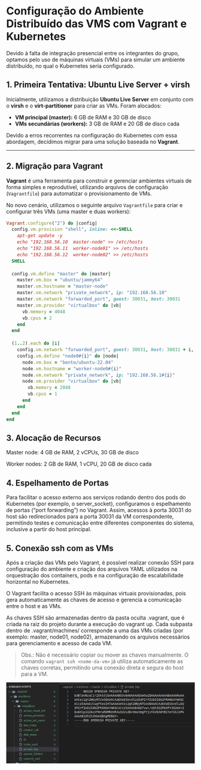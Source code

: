 # Configuração do Ambiente Distribuído das VMS com Vagrant e Kubernetes

Devido à falta de integração presencial entre os integrantes do grupo, optamos pelo uso de máquinas virtuais (VMs) para simular um ambiente distribuído, no qual o Kubernetes seria configurado.

## 1. Primeira Tentativa: Ubuntu Live Server + virsh

Inicialmente, utilizamos a distribuição **Ubuntu Live Server** em conjunto com o **virsh** e o **virt-partitioner** para criar as VMs. Foram alocados:

- **VM principal (master):** 6 GB de RAM e 30 GB de disco
- **VMs secundárias (workers):** 3 GB de RAM e 20 GB de disco cada

Devido a erros recorrentes na configuração do Kubernetes com essa abordagem, decidimos migrar para uma solução baseada no **Vagrant**.

---

## 2. Migração para Vagrant

**Vagrant** é uma ferramenta para construir e gerenciar ambientes virtuais de forma simples e reprodutível, utilizando arquivos de configuração (`Vagrantfile`) para automatizar o provisionamento de VMs.

No novo cenário, utilizamos o seguinte arquivo `Vagrantfile` para criar e configurar três VMs (uma master e duas workers):

```ruby
Vagrant.configure("2") do |config|
  config.vm.provision "shell", inline: <<-SHELL
    apt-get update -y
    echo "192.168.56.10  master-node" >> /etc/hosts
    echo "192.168.56.11  worker-node01" >> /etc/hosts
    echo "192.168.56.12  worker-node02" >> /etc/hosts
  SHELL

  config.vm.define "master" do |master|
    master.vm.box = "ubuntu/jammy64"
    master.vm.hostname = "master-node"
    master.vm.network "private_network", ip: "192.168.56.10"
    master.vm.network "forwarded_port", guest: 30031, host: 30031
    master.vm.provider "virtualbox" do |vb|
      vb.memory = 4048
      vb.cpus = 2
    end
  end

  (1..2).each do |i|
    config.vm.network "forwarded_port", guest: 30031, host: 30031 + i, auto_correct: true
    config.vm.define "node0#{i}" do |node|
      node.vm.box = "bento/ubuntu-22.04"
      node.vm.hostname = "worker-node0#{i}"
      node.vm.network "private_network", ip: "192.168.56.1#{i}"
      node.vm.provider "virtualbox" do |vb|
        vb.memory = 2048
        vb.cpus = 1
      end
    end
  end
end
```

## 3. Alocação de Recursos

Master node: 4 GB de RAM, 2 vCPUs, 30 GB de disco

Worker nodes: 2 GB de RAM, 1 vCPU, 20 GB de disco cada

## 4. Espelhamento de Portas

Para facilitar o acesso externo aos serviços rodando dentro dos pods do Kubernetes (por exemplo, o server_socket), configuramos o espelhamento de portas (“port forwarding”) no Vagrant.
Assim, acessos à porta 30031 do host são redirecionados para a porta 30031 da VM correspondente, permitindo testes e comunicação entre diferentes componentes do sistema, inclusive a partir do host principal.

## 5. Conexão ssh com as VMs

Após a criação das VMs pelo Vagrant, é possível realizar conexão SSH para configuração do ambiente e criação dos arquivos YAML utilizados na orquestração dos containers, pods e na configuração de escalabilidade horizontal no Kubernetes.

O Vagrant facilita o acesso SSH às máquinas virtuais provisionadas, pois gera automaticamente as chaves de acesso e gerencia a comunicação entre o host e as VMs.

As chaves SSH são armazenadas dentro da pasta oculta .vagrant, que é criada na raiz do projeto durante a execução do vagrant up. Cada subpasta dentro de .vagrant/machines/ corresponde a uma das VMs criadas (por exemplo: master, node01, node02), armazenando os arquivos necessários para gerenciamento e acesso de cada VM.

> Obs.: Não é necessário copiar ou mover as chaves manualmente. O comando `vagrant ssh <nome-da-vm>` já utiliza automaticamente as chaves corretas, permitindo uma conexão direta e segura do host para a VM.

![alt text](image.png)


